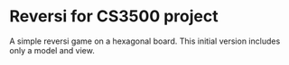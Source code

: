 # Reversi for CS3500 project
A simple reversi game on a hexagonal board. This initial version includes only a model and view.
